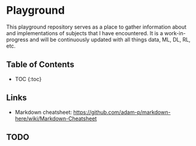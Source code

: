 # Playground
This playground repository serves as a place to gather information about and implementations of subjects that I have encountered. It is a work-in-progress and will be continuously updated with all things data, ML, DL, RL, etc.

## Table of Contents
* TOC
{:toc}

## Links
- Markdown cheatsheet: https://github.com/adam-p/markdown-here/wiki/Markdown-Cheatsheet

## TODO

